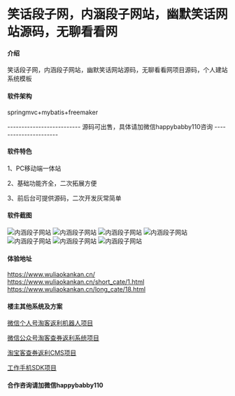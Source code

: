 # 笑话段子网，内涵段子网站，幽默笑话网站源码，无聊看看网

#### 介绍
笑话段子网，内涵段子网站，幽默笑话网站源码，无聊看看网项目源码，个人建站系统模板

#### 软件架构
springmvc+mybatis+freemaker

-------------------------- 源码可出售，具体请加微信happybabby110咨询 ----------------------

#### 软件特色

1、PC移动端一体站

2、基础功能齐全，二次拓展方便

3、前后台可提供源码，二次开发灰常简单


#### 软件截图
![内涵段子网站](https://images.gitee.com/uploads/images/2020/0508/150618_af241a34_4908820.jpeg "幽默笑话网站源码.jpg")
![内涵段子网站](https://images.gitee.com/uploads/images/2020/0508/150632_d6c195c1_4908820.jpeg "幽默笑话网站源码.jpg")
![内涵段子网站](https://images.gitee.com/uploads/images/2020/0508/150643_3797d7c7_4908820.jpeg "幽默笑话网站源码.jpg")
![内涵段子网站](https://images.gitee.com/uploads/images/2020/0508/150654_27037e2f_4908820.jpeg "幽默笑话网站源码.jpg")
![内涵段子网站](https://images.gitee.com/uploads/images/2020/0508/150702_c6d83a3b_4908820.jpeg "幽默笑话网站源码.jpg")
![内涵段子网站](https://images.gitee.com/uploads/images/2020/0508/150720_3590f35c_4908820.jpeg "幽默笑话网站源码.jpg")
![内涵段子网站](https://images.gitee.com/uploads/images/2020/0508/150731_ba347ada_4908820.jpeg "幽默笑话网站源码.jpg")
#### 体验地址

https://www.wuliaokankan.cn/
https://www.wuliaokankan.cn/short_cate/1.html
https://www.wuliaokankan.cn/long_cate/18.html


#### 楼主其他系统及方案

[微信个人号淘客返利机器人项目](https://gitee.com/tangjinjinwx/wechatbot)

[微信公众号淘客查券返利系统项目](https://gitee.com/tangjinjinwx/wechatfanli)

[淘宝客查券返利CMS项目](https://gitee.com/tangjinjinwx/taokecms)

[工作手机SDK项目](https://gitee.com/tangjinjinwx/workphone)


#### 合作咨询请加微信happybabby110
